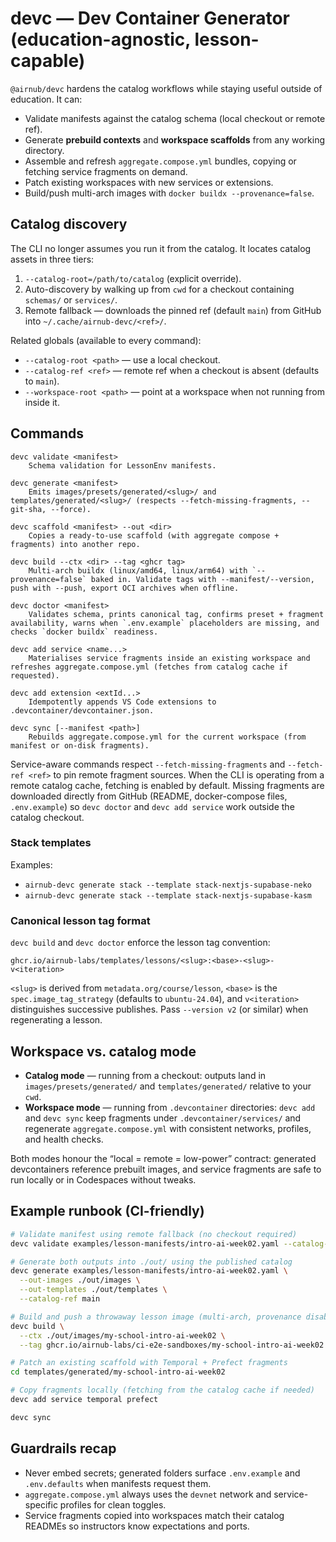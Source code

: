# devc — Dev Container Generator (education-agnostic, lesson-capable)

`@airnub/devc` hardens the catalog workflows while staying useful outside of education. It can:

- Validate manifests against the catalog schema (local checkout or remote ref).
- Generate **prebuild contexts** and **workspace scaffolds** from any working directory.
- Assemble and refresh `aggregate.compose.yml` bundles, copying or fetching service fragments on demand.
- Patch existing workspaces with new services or extensions.
- Build/push multi-arch images with `docker buildx --provenance=false`.

## Catalog discovery

The CLI no longer assumes you run it from the catalog. It locates catalog assets in three tiers:

1. `--catalog-root=/path/to/catalog` (explicit override).
2. Auto-discovery by walking up from `cwd` for a checkout containing `schemas/` or `services/`.
3. Remote fallback — downloads the pinned ref (default `main`) from GitHub into `~/.cache/airnub-devc/<ref>/`.

Related globals (available to every command):

- `--catalog-root <path>` — use a local checkout.
- `--catalog-ref <ref>` — remote ref when a checkout is absent (defaults to `main`).
- `--workspace-root <path>` — point at a workspace when not running from inside it.

## Commands

```
devc validate <manifest>
    Schema validation for LessonEnv manifests.

devc generate <manifest>
    Emits images/presets/generated/<slug>/ and templates/generated/<slug>/ (respects --fetch-missing-fragments, --git-sha, --force).

devc scaffold <manifest> --out <dir>
    Copies a ready-to-use scaffold (with aggregate compose + fragments) into another repo.

devc build --ctx <dir> --tag <ghcr tag>
    Multi-arch buildx (linux/amd64, linux/arm64) with `--provenance=false` baked in. Validate tags with --manifest/--version, push with --push, export OCI archives when offline.

devc doctor <manifest>
    Validates schema, prints canonical tag, confirms preset + fragment availability, warns when `.env.example` placeholders are missing, and checks `docker buildx` readiness.

devc add service <name...>
    Materialises service fragments inside an existing workspace and refreshes aggregate.compose.yml (fetches from catalog cache if requested).

devc add extension <extId...>
    Idempotently appends VS Code extensions to .devcontainer/devcontainer.json.

devc sync [--manifest <path>]
    Rebuilds aggregate.compose.yml for the current workspace (from manifest or on-disk fragments).
```

Service-aware commands respect `--fetch-missing-fragments` and `--fetch-ref <ref>` to pin remote fragment sources. When the CLI is operating from a remote catalog cache, fetching is enabled by default. Missing fragments are downloaded directly from GitHub (README, docker-compose files, `.env.example`) so `devc doctor` and `devc add service` work outside the catalog checkout.

### Stack templates

Examples:

- `airnub-devc generate stack --template stack-nextjs-supabase-neko`
- `airnub-devc generate stack --template stack-nextjs-supabase-kasm`

### Canonical lesson tag format

`devc build` and `devc doctor` enforce the lesson tag convention:

```
ghcr.io/airnub-labs/templates/lessons/<slug>:<base>-<slug>-v<iteration>
```

`<slug>` is derived from `metadata.org/course/lesson`, `<base>` is the `spec.image_tag_strategy` (defaults to `ubuntu-24.04`), and `v<iteration>` distinguishes successive publishes. Pass `--version v2` (or similar) when regenerating a lesson.

## Workspace vs. catalog mode

- **Catalog mode** — running from a checkout: outputs land in `images/presets/generated/` and `templates/generated/` relative to your `cwd`.
- **Workspace mode** — running from `.devcontainer` directories: `devc add` and `devc sync` keep fragments under `.devcontainer/services/` and regenerate `aggregate.compose.yml` with consistent networks, profiles, and health checks.

Both modes honour the “local = remote = low-power” contract: generated devcontainers reference prebuilt images, and service fragments are safe to run locally or in Codespaces without tweaks.

## Example runbook (CI-friendly)

```bash
# Validate manifest using remote fallback (no checkout required)
devc validate examples/lesson-manifests/intro-ai-week02.yaml --catalog-ref main

# Generate both outputs into ./out/ using the published catalog
devc generate examples/lesson-manifests/intro-ai-week02.yaml \
  --out-images ./out/images \
  --out-templates ./out/templates \
  --catalog-ref main

# Build and push a throwaway lesson image (multi-arch, provenance disabled)
devc build \
  --ctx ./out/images/my-school-intro-ai-week02 \
  --tag ghcr.io/airnub-labs/ci-e2e-sandboxes/my-school-intro-ai-week02:ubuntu-24.04

# Patch an existing scaffold with Temporal + Prefect fragments
cd templates/generated/my-school-intro-ai-week02

# Copy fragments locally (fetching from the catalog cache if needed)
devc add service temporal prefect

devc sync
```

## Guardrails recap

- Never embed secrets; generated folders surface `.env.example` and `.env.defaults` when manifests request them.
- `aggregate.compose.yml` always uses the `devnet` network and service-specific profiles for clean toggles.
- Service fragments copied into workspaces match their catalog READMEs so instructors know expectations and ports.
